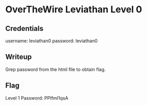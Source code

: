 # OverTheWire Leviathan Level 0

## Credentials
username: leviathan0
password: leviathan0

## Writeup
Grep password from the html file to obtain flag.

## Flag
Level 1 Password: PPIfmI1qsA
